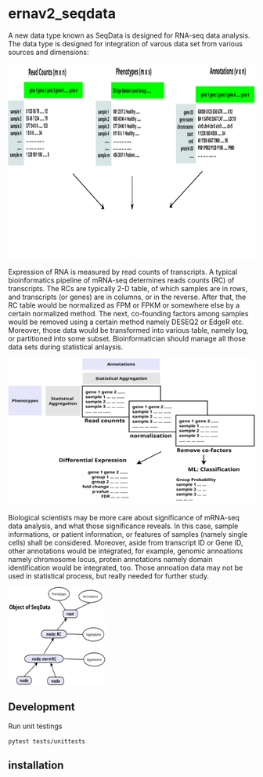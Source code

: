 # ernav2_seqdata
A new data type known as SeqData is designed for RNA-seq data analysis. The data type is designed for integration of varous data set from various sources and dimensions:

<img src="static/mrnaseq_data.svg" width="900" height="400">

Expression of RNA is measured by read counts of transcripts. A typical bioinformatics pipeline of mRNA-seq determines reads counts (RC) of transcripts. The RCs are typically 2-D table, of which samples are in rows, and transcripts (or genes) are in columns, or in the reverse. After that, the RC table would be normalized as FPM or FPKM or somewhere else by a certain normalized method. The next, co-founding factors among samples would be removed using a certain method namely DESEQ2 or EdgeR etc. Moreover, those data would be transformed into various table, namely log, or partitioned into some subset. Bioinformatician should manage all those data sets during statistical anlaysis.

<img src="static/SeqData.svg" width="600" height="300">

Biological scientists may be more care about significance of mRNA-seq data analysis, and what those significance reveals. In this case, sample informations, or patient information, or features of samples (namely single cells) shall be considered. Moreover, aside from transcript ID or Gene ID, other annotations would be integrated, for example, genomic annoations namely chromosome locus, protein annotations namely domain identification would be integrated, too. Those annoation data may not be used in statistical process, but really needed for further study.

<img src="static/SeqData_data_structure.svg" width="200" height="200">

## Development
Run unit testings
```
pytest tests/unittests
```

## installation




